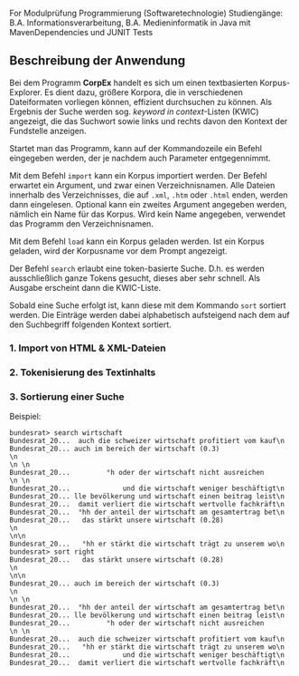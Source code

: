 For Modulprüfung Programmierung (Softwaretechnologie)
Studiengänge: B.A. Informationsverarbeitung, B.A. Medieninformatik in Java mit MavenDependencies und JUNIT Tests

## Beschreibung der Anwendung

Bei dem Programm **CorpEx** handelt es sich um einen textbasierten Korpus-Explorer. Es dient dazu, größere Korpora, die in verschiedenen Dateiformaten vorliegen können, effizient durchsuchen zu können. Als Ergebnis der Suche werden sog. *keyword in context*-Listen (KWIC) angezeigt, die das Suchwort sowie links und rechts davon den Kontext der Fundstelle anzeigen.

Startet man das Programm, kann auf der Kommandozeile ein Befehl eingegeben werden, der je nachdem auch Parameter entgegennimmt. 

Mit dem Befehl `import` kann ein Korpus importiert werden. Der Befehl erwartet ein Argument, und zwar einen Verzeichnisnamen. Alle Dateien innerhalb des Verzeichnisses, die auf `.xml`, `.htm` oder `.html` enden, werden dann eingelesen. Optional kann ein zweites Argument angegeben werden, nämlich ein Name für das Korpus. Wird kein Name angegeben, verwendet das Programm den Verzeichnisnamen.

Mit dem Befehl `load` kann ein Korpus geladen werden. Ist ein Korpus geladen, wird der Korpusname vor dem Prompt angezeigt. 

Der Befehl `search` erlaubt eine token-basierte Suche. D.h. es werden ausschließlich ganze Tokens gesucht, dieses aber sehr schnell. Als Ausgabe erscheint dann die KWIC-Liste.

Sobald eine Suche erfolgt ist, kann diese mit dem Kommando `sort` sortiert werden. Die Einträge werden dabei alphabetisch aufsteigend nach dem auf den Suchbegriff folgenden Kontext sortiert.

### 1. Import von HTML & XML-Dateien

### 2. Tokenisierung des Textinhalts

### 3. Sortierung einer Suche

Beispiel:

```
bundesrat> search wirtschaft
Bundesrat_20...  auch die schweizer wirtschaft profitiert vom kauf\n
Bundesrat_20... auch im bereich der wirtschaft (0.3)
\n         
\n \n
Bundesrat_20...         °h oder der wirtschaft nicht ausreichen
\n \n
Bundesrat_20...             und die wirtschaft weniger beschäftigt\n
Bundesrat_20... lle bevölkerung und wirtschaft einen beitrag leist\n
Bundesrat_20...  damit verliert die wirtschaft wertvolle fachkräft\n
Bundesrat_20...  °hh der anteil der wirtschaft am gesamtertrag bet\n
Bundesrat_20...   das stärkt unsere wirtschaft (0.28)
\n         
\n\n
Bundesrat_20...   °hh er stärkt die wirtschaft trägt zu unserem wo\n
bundesrat> sort right
Bundesrat_20...   das stärkt unsere wirtschaft (0.28)
\n         
\n\n
Bundesrat_20... auch im bereich der wirtschaft (0.3)
\n         
\n \n
Bundesrat_20...  °hh der anteil der wirtschaft am gesamtertrag bet\n
Bundesrat_20... lle bevölkerung und wirtschaft einen beitrag leist\n
Bundesrat_20...         °h oder der wirtschaft nicht ausreichen
\n \n
Bundesrat_20...  auch die schweizer wirtschaft profitiert vom kauf\n
Bundesrat_20...   °hh er stärkt die wirtschaft trägt zu unserem wo\n
Bundesrat_20...             und die wirtschaft weniger beschäftigt\n
Bundesrat_20...  damit verliert die wirtschaft wertvolle fachkräft\n
```
